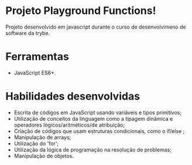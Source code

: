 # Projeto Playground Functions!

Projeto desenvolvido em javascript durante o curso de desenvolvimeno de software da trybe.


# Ferramentas

- JavaScript ES6+.


# Habilidades desenvolvidas

- Escrita de códigos em JavaScript usando variáveis e tipos primitivos;
- Utilização de conceitos da linguagem como a tipagem dinâmica e operadores lógicos/aritméticos/de atribuição;
- Criação de códigos que usam estruturas condicionais, como o if/else ;
- Manipulação de arrays;
- Utilização do 'for';
- Utilização da lógica de programação na resolução de problemas;
- Manipulação de objetos.



